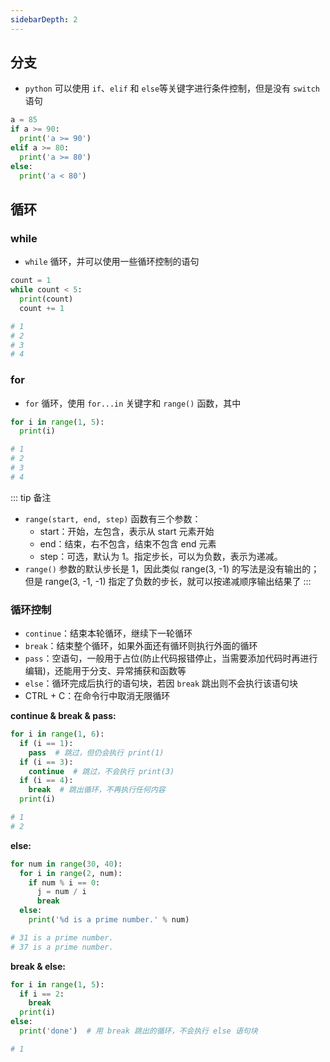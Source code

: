 ```yaml
---
sidebarDepth: 2
---
```


## 分支

+ `python` 可以使用 `if`、`elif` 和 `else`等关键字进行条件控制，但是没有 `switch` 语句
```py
a = 85
if a >= 90:
  print('a >= 90')
elif a >= 80:
  print('a >= 80')
else:
  print('a < 80')
```



## 循环

### while

+ `while` 循环，并可以使用一些循环控制的语句
```py
count = 1
while count < 5:
  print(count)
  count += 1

# 1
# 2
# 3
# 4
```


### for

+ `for` 循环，使用 `for...in` 关键字和 `range()` 函数，其中 

```py
for i in range(1, 5):
  print(i)

# 1
# 2
# 3
# 4
```

::: tip 备注
+ `range(start, end, step)` 函数有三个参数：
  + start：开始，左包含，表示从 start 元素开始
  + end：结束，右不包含，结束不包含 end 元素
  + step：可选，默认为 1。指定步长，可以为负数，表示为递减。
+ `range()` 参数的默认步长是 1，因此类似 range(3, -1) 的写法是没有输出的；但是 range(3, -1, -1) 指定了负数的步长，就可以按递减顺序输出结果了
:::


### 循环控制

+ `continue`：结束本轮循环，继续下一轮循环
+ `break`：结束整个循环，如果外面还有循环则执行外面的循环
+ `pass`：空语句，一般用于占位(防止代码报错停止，当需要添加代码时再进行编辑)，还能用于分支、异常捕获和函数等
+ `else`：循环完成后执行的语句块，若因 `break` 跳出则不会执行该语句块
+ CTRL + C：在命令行中取消无限循环

**continue & break & pass:**
```py
for i in range(1, 6):
  if (i == 1):
    pass  # 跳过，但仍会执行 print(1)
  if (i == 3):
    continue  # 跳过，不会执行 print(3)
  if (i == 4):
    break  # 跳出循环，不再执行任何内容
  print(i)

# 1
# 2
```

**else:**
```py
for num in range(30, 40):
  for i in range(2, num):
    if num % i == 0:
      j = num / i
      break
  else:
    print('%d is a prime number.' % num)

# 31 is a prime number.
# 37 is a prime number.
```

**break & else:**
```py
for i in range(1, 5):
  if i == 2:
    break
  print(i)
else:
  print('done')  # 用 break 跳出的循环，不会执行 else 语句块

# 1
```